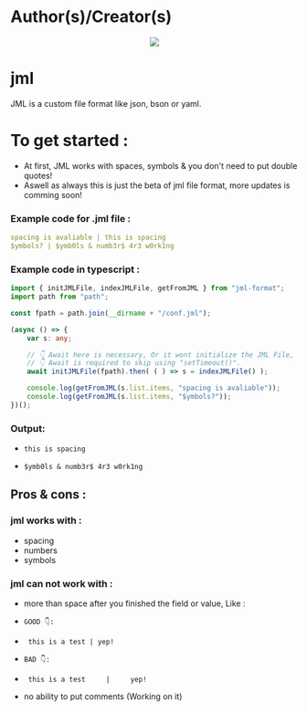 # Author(s)/Creator(s)
<center><img src="https://discord.c99.nl/widget/theme-3/730699395967877160.png"/></center>

# jml
JML is a custom file format like json, bson or yaml.

# To get started :
- At first, JML works with spaces, symbols & you don't need to put double quotes!
- Aswell as always this is just the beta of jml file format, more updates is comming soon!
### Example code for .jml file :
```yml
spacing is avaliable | this is spacing
$ymbols? | $ymb0ls & numb3r$ 4r3 w0rk1ng
```

### Example code in typescript :
```typescript
import { initJMLFile, indexJMLFile, getFromJML } from "jml-format";
import path from "path";

const fpath = path.join(__dirname + "/conf.jml");

(async () => {
    var s: any;

    // 👇 Await here is necessary, Or it wont initialize the JML File,
    // 👇 Await is required to skip using "setTimeout()".
    await initJMLFile(fpath).then( ( ) => s = indexJMLFile() );

    console.log(getFromJML(s.list.items, "spacing is avaliable"));
    console.log(getFromJML(s.list.items, "$ymbols?"));
})();
```

### Output:
-     this is spacing
-     $ymb0ls & numb3r$ 4r3 w0rk1ng

## Pros & cons :
### jml works with :
-   spacing
-   numbers
-   symbols

### jml can not work with :
-   more than space after you finished the field or value, Like :
-     GOOD 👇:
-      this is a test | yep!
-     BAD 👇:
-      this is a test     |     yep!

-   no ability to put comments (Working on it)